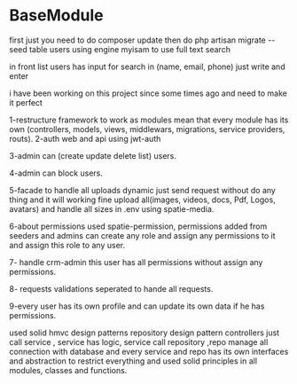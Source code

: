 # BaseModule
first just you need to do composer update then do php artisan migrate --seed
table users using engine myisam to use full text search

in front list users has input for search in (name, email, phone) just write and enter

i have been working on this project since some times ago and need to make it perfect

1-restructure framework to work as modules mean that every module has its own (controllers, models, views, middlewars, migrations, service providers, routs).
2-auth web and api using jwt-auth

3-admin can (create update delete list) users.

4-admin can block users.

5-facade to handle all uploads dynamic just send request without do any thing and it will working fine upload all(images, videos, docs, Pdf, Logos, avatars) and handle all sizes in .env using spatie-media.

6-about permissions used spatie-permission, permissions added from seeders and admins can create any role and assign any permissions to it and assign this role to any user.

7- handle crm-admin this user has all permissions without assign any permissions.

8- requests validations seperated to hande all requests.

9-every user has its own profile and can update its own data if he has permissions.

used solid hmvc design patterns repository design pattern controllers just call service , service has logic, service call repository ,repo manage all connection with database and every service and repo has its own interfaces and abstraction to restrict everything and used solid principles in all modules, classes and functions.
